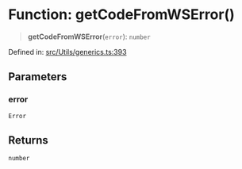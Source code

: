 # Function: getCodeFromWSError()

> **getCodeFromWSError**(`error`): `number`

Defined in: [src/Utils/generics.ts:393](https://github.com/Fokusdotid/Baileys/blob/4cdf75fe48f9b13e8084d341633612ce49e934bd/src/Utils/generics.ts#L393)

## Parameters

### error

`Error`

## Returns

`number`
